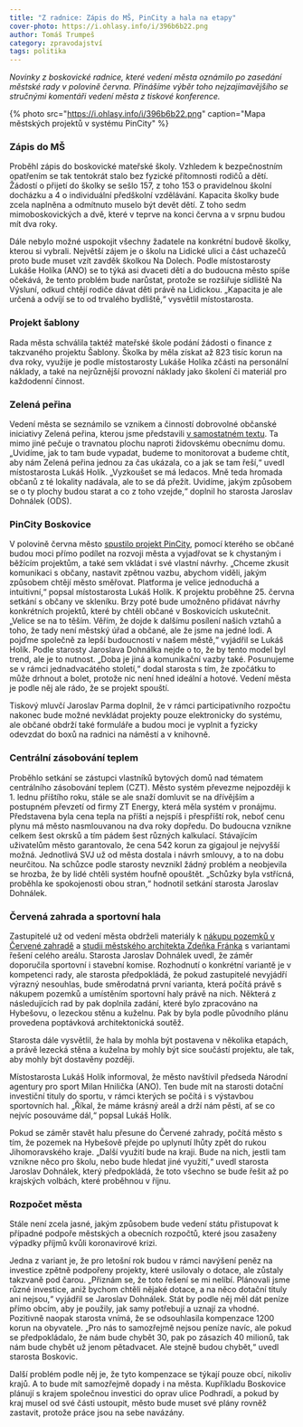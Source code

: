 ```yaml
---
title: "Z radnice: Zápis do MŠ, PinCity a hala na etapy"
cover-photo: https://i.ohlasy.info/i/396b6b22.png
author: Tomáš Trumpeš
category: zpravodajství
tags: politika
---
```


*Novinky z boskovické radnice, které vedení města oznámilo po zasedání městské rady v polovině června. Přinášíme výběr toho nejzajímavějšího se stručnými komentáři vedení města z tiskové konference.*

{% photo src="https://i.ohlasy.info/i/396b6b22.png" caption="Mapa městských projektů v systému PinCity" %}

### Zápis do MŠ

Proběhl zápis do boskovické mateřské školy. Vzhledem k bezpečnostním opatřením se tak tentokrát stalo bez fyzické přítomnosti rodičů a dětí. Žádostí o přijetí do školky se sešlo 157, z toho 153 o pravidelnou školní docházku a 4 o individuální předškolní vzdělávání. Kapacita školky bude zcela naplněna a odmítnuto muselo být devět dětí. Z toho sedm mimoboskovických a dvě, které v teprve na konci června a v srpnu budou mít dva roky.

Dále nebylo možné uspokojit všechny žadatele na konkrétní budově školky, kterou si vybrali. Největší zájem je o školu na Lidické ulici a část uchazečů proto bude muset vzít zavděk školkou Na Dolech. Podle místostarosty Lukáše Holíka (ANO) se to týká asi dvaceti dětí a do budoucna město spíše očekává, že tento problém bude narůstat, protože se rozšiřuje sídliště Na Výsluní, odkud chtějí rodiče dávat děti právě na Lidickou. „Kapacita je ale určená a odvíjí se to od trvalého bydliště,“ vysvětlil místostarosta.

### Projekt šablony

Rada města schválila taktéž mateřské škole podání žádosti o finance z takzvaného projektu Šablony. Školka by měla získat až 823 tisíc korun na dva roky, využije je podle místostarosty Lukáše Holíka zčásti na personální náklady, a také na nejrůznější provozní náklady jako školení či materiál pro každodenní činnost.

### Zelená peřina

Vedení města se seznámilo se vznikem a činností dobrovolné občanské iniciativy Zelená peřina, kterou jsme představili [v samostatném textu](https://ohlasy.info/clanky/2020/06/zelena-perina.html). Ta mimo jiné pečuje o travnatou plochu naproti židovskému obecnímu domu. „Uvidíme, jak to tam bude vypadat, budeme to monitorovat a budeme chtít, aby nám Zelená peřina jednou za čas ukázala, co a jak se tam řeší,“ uvedl místostarosta Lukáš Holík. „Vyzkoušet se má ledacos. Mně teda hromada občanů z té lokality nadávala, ale to se dá přežít. Uvidíme, jakým způsobem se o ty plochy budou starat a co z toho vzejde,“ doplnil ho starosta Jaroslav Dohnálek (ODS).

### PinCity Boskovice

V polovině června město [spustilo projekt PinCity](https://boskovice.pincity.cz), pomocí kterého se občané budou moci přímo podílet na rozvoji města a vyjadřovat se k chystaným i běžícím projektům, a také sem vkládat i své vlastní návrhy. „Chceme zkusit komunikaci s občany, nastavit zpětnou vazbu, abychom viděli, jakým způsobem chtějí město směřovat. Platforma je velice jednoduchá a intuitivní,“ popsal místostarosta Lukáš Holík. K projektu proběhne 25. června setkání s občany ve skleníku. Brzy poté bude umožněno přidávat návrhy konkrétních projektů, které by chtěli občané v Boskovicích uskutečnit. „Velice se na to těším. Věřím, že dojde k dalšímu posílení našich vztahů a toho, že tady není městský úřad a občané, ale že jsme na jedné lodi. A pojďme společně za lepší budoucností v našem městě,“ vyjádřil se Lukáš Holík. Podle starosty Jaroslava Dohnálka nejde o to, že by tento model byl trend, ale je to nutnost. „Doba je jiná a komunikační vazby také. Posunujeme se v rámci jednadvacátého století,“ dodal starosta s tím, že zpočátku to může drhnout a bolet, protože nic není hned ideální a hotové. Vedení města je podle něj ale rádo, že se projekt spouští.

Tiskový mluvčí Jaroslav Parma doplnil, že v rámci participativního rozpočtu nakonec bude možné nevkládat projekty pouze elektronicky do systému, ale občané obdrží také formuláře a budou moci je vyplnit a fyzicky odevzdat do boxů na radnici na náměstí a v knihovně.

### Centrální zásobování teplem

Proběhlo setkání se zástupci vlastníků bytových domů nad tématem centrálního zásobování teplem (CZT). Město systém převezme nejpozději k 1. lednu příštího roku, stále se ale snaží domluvit se na dřívějším a postupném převzetí od firmy ZT Energy, která měla systém v pronájmu. Představena byla cena tepla na příští a nejspíš i přespříští rok, neboť cenu plynu má město nasmlouvanou na dva roky dopředu. Do budoucna vznikne celkem šest okrsků a tím pádem šest různých kalkulací. Stávajícím uživatelům město garantovalo, že cena 542 korun za gigajoul je nejvyšší možná. Jednotlivá SVJ už od města dostala i návrh smlouvy, a to na dobu neurčitou. Na schůzce podle starosty nevznikl žádný problém a neobjevila se hrozba, že by lidé chtěli systém houfně opouštět. „Schůzky byla vstřícná, proběhla ke spokojenosti obou stran,“ hodnotil setkání starosta Jaroslav Dohnálek.

### Červená zahrada a sportovní hala

Zastupitelé už od vedení města obdrželi materiály k [nákupu pozemků v Červené zahradě](https://forum.ohlasy.info/t/sportovni-hala-se-vraci-do-cervene-zahrady/402/23?u=tomas_t) a [studii městského architekta Zdeňka Fránka](https://data.ohlasy.info/2020/cervenka-studie.pdf) s variantami řešení celého areálu. Starosta Jaroslav Dohnálek uvedl, že záměr doporučila sportovní i stavební komise. Rozhodnutí o konkrétní variantě je v kompetenci rady, ale starosta předpokládá, že pokud zastupitelé nevyjádří výrazný nesouhlas, bude směrodatná první varianta, která počítá právě s nákupem pozemků a umístěním sportovní haly právě na nich. Některá z následujících rad by pak doplnila zadání, které bylo zpracováno na Hybešovu, o lezeckou stěnu a kuželnu. Pak by byla podle původního plánu provedena poptávková architektonická soutěž.

Starosta dále vysvětlil, že hala by mohla být postavena v několika etapách, a právě lezecká stěna a kuželna by mohly být sice součástí projektu, ale tak, aby mohly být dostavěny později.

Místostarosta Lukáš Holík informoval, že město navštívil předseda Národní agentury pro sport Milan Hnilička (ANO). Ten bude mít na starosti dotační investiční tituly do sportu, v rámci kterých se počítá i s výstavbou sportovních hal. „Říkal, že máme krásný areál a drží nám pěsti, ať se co nejvíc posouváme dál,“ popsal Lukáš Holík.

Pokud se záměr stavět halu přesune do Červené zahrady, počítá město s tím, že pozemek na Hybešově přejde po uplynutí lhůty zpět do rukou Jihomoravského kraje. „Další využití bude na kraji. Bude na nich, jestli tam vznikne něco pro školu, nebo bude hledat jiné využití,“ uvedl starosta Jaroslav Dohnálek, který předpokládá, že toto všechno se bude řešit až po krajských volbách, které proběhnou v říjnu. 

### Rozpočet města

Stále není zcela jasné, jakým způsobem bude vedení státu přistupovat k případné podpoře městských a obecních rozpočtů, které jsou zasaženy výpadky příjmů kvůli koronavirové krizi. 

Jedna z variant je, že pro letošní rok budou v rámci navýšení peněz na investice zpětně podpořeny projekty, které usilovaly o dotace, ale zůstaly takzvaně pod čarou. „Přiznám se, že toto řešení se mi nelíbí. Plánovali jsme různé investice, aniž bychom chtěli nějaké dotace, a na něco dotační tituly ani nejsou,“ vyjádřil se Jaroslav Dohnálek. Stát by podle něj měl dát peníze přímo obcím, aby je použily, jak samy potřebují a uznají za vhodné. Pozitivně naopak starosta vnímá, že se odsouhlasila kompenzace 1200 korun na obyvatele. „Pro nás to samozřejmě nejsou peníze navíc, ale pokud se předpokládalo, že nám bude chybět 30, pak po zásazích 40 milionů, tak nám bude chybět už jenom pětadvacet. Ale stejně budou chybět,“ uvedl starosta Boskovic.

Další problém podle něj je, že tyto kompenzace se týkají pouze obcí, nikoliv krajů. A to bude mít samozřejmě dopady i na města. Kupříkladu Boskovice plánují s krajem společnou investici do oprav ulice Podhradí, a pokud by kraj musel od své části ustoupit, město bude muset své plány rovněž zastavit, protože práce jsou na sebe navázány.

